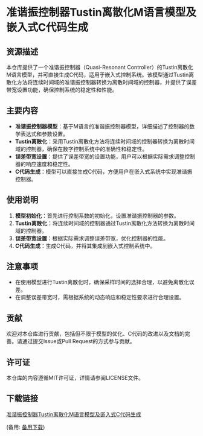 # 准谐振控制器Tustin离散化M语言模型及嵌入式C代码生成

## 资源描述

本仓库提供了一个准谐振控制器（Quasi-Resonant Controller）的Tustin离散化M语言模型，并可直接生成C代码，适用于嵌入式控制系统。该模型通过Tustin离散化方法将连续时间域的准谐振控制器转换为离散时间域的控制器，并提供了误差带宽设置功能，确保控制系统的稳定性和性能。

## 主要内容

- **准谐振控制器模型**：基于M语言的准谐振控制器模型，详细描述了控制器的数学表达式和参数设置。
- **Tustin离散化**：采用Tustin离散化方法将连续时间域的控制器转换为离散时间域的控制器，确保在数字控制系统中的准确性和稳定性。
- **误差带宽设置**：提供了误差带宽的设置功能，用户可以根据实际需求调整控制器的响应速度和稳定性。
- **C代码生成**：模型可以直接生成C代码，方便用户在嵌入式系统中实现准谐振控制器。

## 使用说明

1. **模型初始化**：首先进行控制系数的初始化，设置准谐振控制器的参数。
2. **Tustin离散化**：将连续时间域的控制器通过Tustin离散化方法转换为离散时间域的控制器。
3. **误差带宽设置**：根据实际需求调整误差带宽，优化控制器的性能。
4. **C代码生成**：生成C代码，并将其集成到嵌入式控制系统中。

## 注意事项

- 在使用模型进行Tustin离散化时，确保采样时间的选择合理，以避免离散化误差。
- 在调整误差带宽时，需根据系统的动态响应和稳定性要求进行合理设置。

## 贡献

欢迎对本仓库进行贡献，包括但不限于模型的优化、C代码的改进以及文档的完善。请通过提交Issue或Pull Request的方式参与贡献。

## 许可证

本仓库的内容遵循MIT许可证，详情请参阅LICENSE文件。

## 下载链接
[准谐振控制器Tustin离散化M语言模型及嵌入式C代码生成](https://pan.quark.cn/s/50e2a347738a) 

(备用: [备用下载](https://pan.baidu.com/s/1ZRH76BSYnzCYk_e6EXgcLg?pwd=1234))
